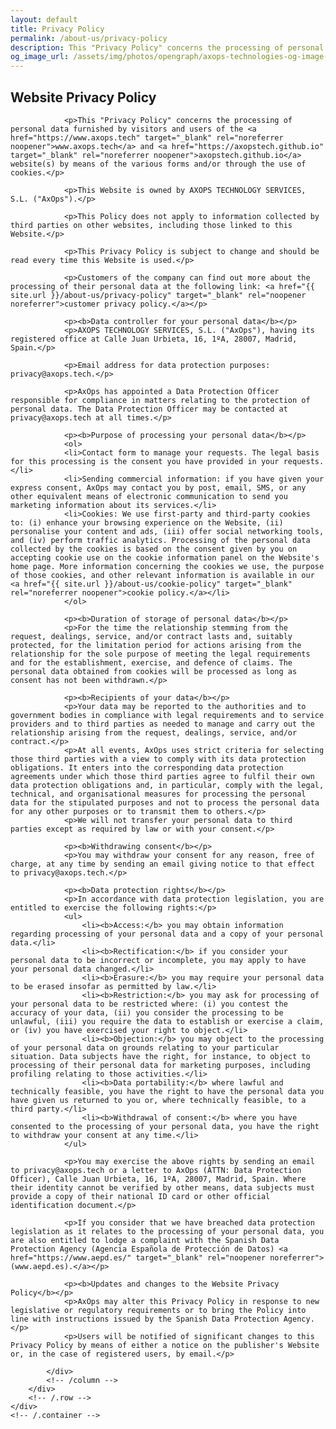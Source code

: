```yaml
---
layout: default
title: Privacy Policy
permalink: /about-us/privacy-policy
description: This "Privacy Policy" concerns the processing of personal data furnished by users of the www.axops.tech and axopx.tech website(s) by means of the various forms and/or through the use of cookies.
og_image_url: /assets/img/photos/opengraph/axops-technologies-og-image-v1.jpg
---
```

<section class="wrapper bg-light">
    <div class="container py-14 py-md-16">
        <div class="row mt-8 mt-md-12">
            <div class="col-md-10 offset-md-1 text-justify">
                <h2 class="display-4 mb-9 px-xl-11 text-center">Website Privacy Policy</h2>
                
                <p>This "Privacy Policy" concerns the processing of personal data furnished by visitors and users of the <a href="https://www.axops.tech" target="_blank" rel="noreferrer noopener">www.axops.tech</a> and <a href="https://axopstech.github.io" target="_blank" rel="noreferrer noopener">axopstech.github.io</a> website(s) by means of the various forms and/or through the use of cookies.</p>

                <p>This Website is owned by AXOPS TECHNOLOGY SERVICES, S.L. ("AxOps").</p>

                <p>This Policy does not apply to information collected by third parties on other websites, including those linked to this Website.</p>

                <p>This Privacy Policy is subject to change and should be read every time this Website is used.</p>

                <p>Customers of the company can find out more about the processing of their personal data at the following link: <a href="{{ site.url }}/about-us/privacy-policy" target="_blank" rel="noopener noreferrer">customer privacy policy.</a></p>

                <p><b>Data controller for your personal data</b></p>
                <p>AXOPS TECHNOLOGY SERVICES, S.L. ("AxOps"), having its registered office at Calle Juan Urbieta, 16, 1ºA, 28007, Madrid, Spain.</p>

                <p>Email address for data protection purposes: privacy@axops.tech.</p>

                <p>AxOps has appointed a Data Protection Officer responsible for compliance in matters relating to the protection of personal data. The Data Protection Officer may be contacted at privacy@axops.tech at all times.</p>

                <p><b>Purpose of processing your personal data</b></p>
                <ol>
                <li>Contact form to manage your requests. The legal basis for this processing is the consent you have provided in your requests.</li>
                <li>Sending commercial information: if you have given your express consent, AxOps may contact you by post, email, SMS, or any other equivalent means of electronic communication to send you marketing information about its services.</li>
                <li>Cookies: We use first-party and third-party cookies to: (i) enhance your browsing experience on the Website, (ii) personalise your content and ads, (iii) offer social networking tools, and (iv) perform traffic analytics. Processing of the personal data collected by the cookies is based on the consent given by you on accepting cookie use on the cookie information panel on the Website's home page. More information concerning the cookies we use, the purpose of those cookies, and other relevant information is available in our <a href="{{ site.url }}/about-us/cookie-policy" target="_blank" rel="noreferrer noopener">cookie policy.</a></li>
                </ol>

                <p><b>Duration of storage of personal data</b></p>
                <p>For the time the relationship stemming from the request, dealings, service, and/or contract lasts and, suitably protected, for the limitation period for actions arising from the relationship for the sole purpose of meeting the legal requirements and for the establishment, exercise, and defence of claims. The personal data obtained from cookies will be processed as long as consent has not been withdrawn.</p>

                <p><b>Recipients of your data</b></p>
                <p>Your data may be reported to the authorities and to government bodies in compliance with legal requirements and to service providers and to third parties as needed to manage and carry out the relationship arising from the request, dealings, service, and/or contract.</p>
                <p>At all events, AxOps uses strict criteria for selecting those third parties with a view to comply with its data protection obligations. It enters into the corresponding data protection agreements under which those third parties agree to fulfil their own data protection obligations and, in particular, comply with the legal, technical, and organisational measures for processing the personal data for the stipulated purposes and not to process the personal data for any other purposes or to transmit them to others.</p>
                <p>We will not transfer your personal data to third parties except as required by law or with your consent.</p>

                <p><b>Withdrawing consent</b></p>
                <p>You may withdraw your consent for any reason, free of charge, at any time by sending an email giving notice to that effect to privacy@axops.tech.</p>

                <p><b>Data protection rights</b></p>
                <p>In accordance with data protection legislation, you are entitled to exercise the following rights:</p>
                <ul>
                    <li><b>Access:</b> you may obtain information regarding processing of your personal data and a copy of your personal data.</li>
                    <li><b>Rectification:</b> if you consider your personal data to be incorrect or incomplete, you may apply to have your personal data changed.</li>
                    <li><b>Erasure:</b> you may require your personal data to be erased insofar as permitted by law.</li>
                    <li><b>Restriction:</b> you may ask for processing of your personal data to be restricted where: (i) you contest the accuracy of your data, (ii) you consider the processing to be unlawful, (iii) you require the data to establish or exercise a claim, or (iv) you have exercised your right to object.</li>
                    <li><b>Objection:</b> you may object to the processing of your personal data on grounds relating to your particular situation. Data subjects have the right, for instance, to object to processing of their personal data for marketing purposes, including profiling relating to those activities.</li>
                    <li><b>Data portability:</b> where lawful and technically feasible, you have the right to have the personal data you have given us returned to you or, where technically feasible, to a third party.</li>
                    <li><b>Withdrawal of consent:</b> where you have consented to the processing of your personal data, you have the right to withdraw your consent at any time.</li>
                </ul>

                <p>You may exercise the above rights by sending an email to privacy@axops.tech or a letter to AxOps (ATTN: Data Protection Officer), Calle Juan Urbieta, 16, 1ºA, 28007, Madrid, Spain. Where their identity cannot be verified by other means, data subjects must provide a copy of their national ID card or other official identification document.</p>

                <p>If you consider that we have breached data protection legislation as it relates to the processing of your personal data, you are also entitled to lodge a complaint with the Spanish Data Protection Agency (Agencia Española de Protección de Datos) <a href="https://www.aepd.es/" target="_blank" rel="noopener noreferrer">(www.aepd.es).</a></p>

                <p><b>Updates and changes to the Website Privacy Policy</b></p>
                <p>AxOps may alter this Privacy Policy in response to new legislative or regulatory requirements or to bring the Policy into line with instructions issued by the Spanish Data Protection Agency.</p>
                <p>Users will be notified of significant changes to this Privacy Policy by means of either a notice on the publisher's Website or, in the case of registered users, by email.</p>

            </div>
            <!-- /column -->
        </div>
        <!-- /.row -->    
    </div>
    <!-- /.container -->
</section>
<!-- /section -->